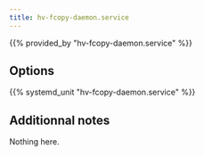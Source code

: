 ```yaml
---
title: hv-fcopy-daemon.service
---
```


{{% provided_by "hv-fcopy-daemon.service" %}}

## Options

{{% systemd_unit "hv-fcopy-daemon.service" %}}

## Additionnal notes

Nothing here.